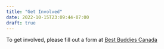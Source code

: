 ```yaml
---
title: "Get Involved"
date: 2022-10-15T23:09:44-07:00
draft: true
---
```

To get involved, please fill out a form at [Best Buddies Canada](https://bestbuddiescanada.secure.force.com/publicportal/application)
